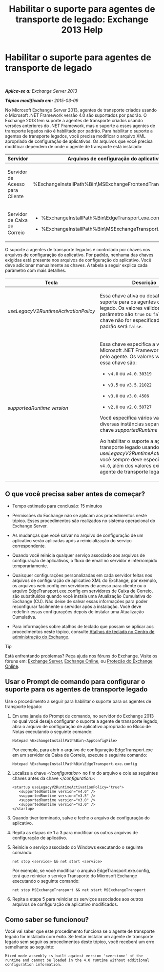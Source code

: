 ﻿---
title: 'Habilitar o suporte para agentes de transporte de legado: Exchange 2013 Help'
TOCTitle: Habilitar o suporte para agentes de transporte de legado
ms:assetid: 00617e87-7199-406e-b4a3-94378f657f1f
ms:mtpsurl: https://technet.microsoft.com/pt-br/library/JJ591524(v=EXCHG.150)
ms:contentKeyID: 50484853
ms.date: 05/22/2018
mtps_version: v=EXCHG.150
ms.translationtype: MT
---

# Habilitar o suporte para agentes de transporte de legado

 

_**Aplica-se a:** Exchange Server 2013_

_**Tópico modificado em:** 2015-03-09_

No Microsoft Exchange Server 2013, agentes de transporte criados usando o Microsoft .NET Framework versão 4.0 são suportados por padrão. O Exchange 2013 tem suporte a agentes de transporte criados usando versões anteriores do .NET Framework, mas o suporte a esses agentes de transporte legados não é habilitado por padrão. Para habilitar o suporte a agentes de transporte legados, você precisa modificar o arquivo XML apropriado de configuração de aplicativos. Os arquivos que você precisa modificar dependem de onde o agente de transporte está instalado:


<table>
<colgroup>
<col style="width: 33%" />
<col style="width: 33%" />
<col style="width: 33%" />
</colgroup>
<thead>
<tr class="header">
<th>Servidor</th>
<th>Arquivos de configuração do aplicativo</th>
<th>Serviço do Microsoft Windows</th>
</tr>
</thead>
<tbody>
<tr class="odd">
<td><p>Servidor de Acesso para Cliente</p></td>
<td><p>%ExchangeInstallPath%Bin\MSExchangeFrontendTransport.exe.config</p></td>
<td><p>Transporte de Front-End do Microsoft Exchange (MSExchangeFrontendTransport)</p></td>
</tr>
<tr class="even">
<td><p>Servidor de Caixa de Correio</p></td>
<td><ul>
<li><p>%ExchangeInstallPath%Bin\EdgeTransport.exe.config</p></li>
<li><p>%ExchangeInstallPath%Bin\MSExchangeTransport.exe.config</p></li>
</ul></td>
<td><p>Transporte do Microsoft Exchange (MSExchangeTransport)</p></td>
</tr>
</tbody>
</table>


O suporte a agentes de transporte legados é controlado por chaves nos arquivos de configuração do aplicativo. Por padrão, nenhuma das chaves exigidas está presente nos arquivos de configuração do aplicativo. Você deve adicionar manualmente as chaves. A tabela a seguir explica cada parâmetro com mais detalhes.


<table>
<colgroup>
<col style="width: 50%" />
<col style="width: 50%" />
</colgroup>
<thead>
<tr class="header">
<th>Tecla</th>
<th>Descrição</th>
</tr>
</thead>
<tbody>
<tr class="odd">
<td><p><em>useLegacyV2RuntimeActivationPolicy</em></p></td>
<td><p>Essa chave ativa ou desativa o suporte para os agentes de transporte legado. Os valores válidos para este parâmetro são <code>true</code> ou <code>false</code>. Se essa chave não for especificada, o valor padrão será <code>false</code>.</p></td>
</tr>
<tr class="even">
<td><p><em>supportedRuntime version</em></p></td>
<td><p>Essa chave especifica a versão do Microsoft .NET Framework exigida pelo agente. Os valores válidos para essa chave são:</p>
<ul>
<li><p><code>v4.0</code> ou <code>v4.0.30319</code></p></li>
<li><p><code>v3.5</code> ou <code>v3.5.21022</code></p></li>
<li><p><code>v3.0</code> ou <code>v3.0.4506</code></p></li>
<li><p><code>v2.0</code> ou <code>v2.0.50727</code></p></li>
</ul>
<p>Você especifica vários valores usando diversas instâncias separadas da chave <em>supportedRuntime version</em>.</p>
<p>Ao habilitar o suporte a agente de transporte legado usando a chave <em>useLegacyV2RuntimeActivationPolicy</em>, você sempre deve especificar o valor <code>v4.0</code>, além dos valores exigidos pelo agente de transporte legado.</p></td>
</tr>
</tbody>
</table>


## O que você precisa saber antes de começar?

  - Tempo estimado para conclusão: 15 minutos

  - Permissões do Exchange não se aplicam aos procedimentos neste tópico. Esses procedimentos são realizados no sistema operacional do Exchange Server.

  - As mudanças que você salvar no arquivo de configuração de um aplicativo serão aplicadas após a reinicialização do serviço correspondente.

  - Quando você reinicia qualquer serviço associado aos arquivos de configuração de aplicativos, o fluxo de email no servidor é interrompido temporariamente.

  - Quaisquer configurações personalizadas em cada servidor feitas nos arquivos de configuração de aplicativo XML do Exchange, por exemplo, os arquivos web.config em servidores de acesso para cliente ou o arquivo EdgeTransport.exe.config em servidores de Caixa de Correio, são substituídos quando você instala uma Atualização Cumulativa do Exchange (CU). Não deixe de salvar essas informações para poder reconfigurar facilmente o servidor após a instalação. Você deve redefinir essas configurações depois de instalar uma Atualização Cumulativa.

  - Para informações sobre atalhos de teclado que possam se aplicar aos procedimentos neste tópico, consulte [Atalhos de teclado no Centro de administração do Exchange](keyboard-shortcuts-in-the-exchange-admin-center-exchange-online-protection-help.md).


> [!TIP]
> Está enfrentando problemas? Peça ajuda nos fóruns do Exchange. Visite os fóruns em: <A href="https://go.microsoft.com/fwlink/p/?linkid=60612">Exchange Server</A>, <A href="https://go.microsoft.com/fwlink/p/?linkid=267542">Exchange Online</A>, ou <A href="https://go.microsoft.com/fwlink/p/?linkid=285351">Proteção do Exchange Online</A>.



## Usar o Prompt de comando para configurar o suporte para os agentes de transporte legado

Use o procedimento a seguir para habilitar o suporte para os agentes de transporte legado:

1.  Em uma janela do Prompt de comando, no servidor do Exchange 2013 no qual você deseja configurar o suporte a agente de transporte legado, abra o arquivo de configuração de aplicativo apropriado no Bloco de Notas executando o seguinte comando:
    
        Notepad %ExchangeInstallPath%Bin\<AppConfigFile>
    
    Por exemplo, para abrir o arquivo de configuração EdgeTransport.exe em um servidor de Caixa de Correio, execute o seguinte comando:
    
        Notepad %ExchangeInstallPath%Bin\EdgeTransport.exe.config

2.  Localize a chave *\</configuration\>* no fim do arquivo e cole as seguintes chaves antes da chave *\</configuration\>*:
    
        <startup useLegacyV2RuntimeActivationPolicy="true">
           <supportedRuntime version="v4.0" />
           <supportedRuntime version="v3.5" />
           <supportedRuntime version="v3.0" />
           <supportedRuntime version="v2.0" />
        </startup>

3.  Quando tiver terminado, salve e feche o arquivo de configuração do aplicativo.

4.  Repita as etapas de 1 a 3 para modificar os outros arquivos de configuração de aplicativo.

5.  Reinicie o serviço associado do Windows executando o seguinte comando:
    
        net stop <service> && net start <service>
    
    Por exemplo, se você modificar o arquivo EdgeTransport.exe.config, terá que reiniciar o serviço Transporte do Microsoft Exchange executando o seguinte comando:
    
        net stop MSExchangeTransport && net start MSExchangeTransport

6.  Repita a etapa 5 para reiniciar os serviços associados aos outros arquivos de configuração de aplicativo modificados.

## Como saber se funcionou?

Você vai saber que este procedimento funciona se o agente de transporte legado for instalado com êxito. Se tentar instalar um agente de transporte legado sem seguir os procedimentos deste tópico, você receberá um erro semelhante ao seguinte:

    Mixed mode assembly is built against version '<version>' of the runtime and cannot be loaded in the 4.0 runtime without additional configuration information.

